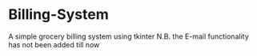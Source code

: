 # Billing-System
A simple grocery billing system  using tkinter
N.B. the E-mail functionality has not been added till now
